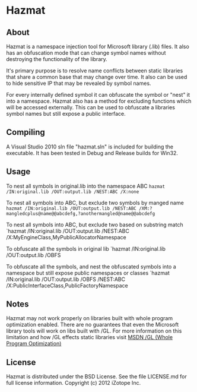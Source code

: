 Hazmat
======

About
-----
Hazmat is a namespace injection tool for Microsoft library (.lib) files. It also has an obfuscation mode that can change
symbol names without destroying the functionality of the library.

It's primary purpose is to resolve name conflicts between static libraries that share a common base that may change over time.
It also can be used to hide sensitive IP that may be revealed by symbol names.

For every internally defined symbol it can obfuscate the symbol or "nest" it into a namespace. Hazmat also has a method for excluding functions which will be accessed externally.
This can be used to obfuscate a libraries symbol names but still expose a public interface.


Compiling
---------
A Visual Studio 2010 sln file "hazmat.sln" is included for building the executable. It has been tested in Debug and Release
builds for Win32.


Usage
-----
To nest all symbols in original.lib into the namespace ABC
`hazmat /IN:original.lib /OUT:output.lib /NEST:ABC /X:none`

To nest all symbols into ABC, but exclude two symbols by manged name
`hazmat /IN:original.lib /OUT:output.lib /NEST:ABC /XM:?mangledcplus@name@@abcdefg,?anothermangled@name@@abcdefg`

To nest all symbols into ABC, but exclude two based on substring match
`hazmat /IN:original.lib /OUT:output.lib /NEST:ABC /X:MyEngineClass,MyPublicAllocatorNamespace

To obfuscate all the symbols in original lib
`hazmat /IN:original.lib /OUT:output.lib /OBFS

To obfuscate all the symbols, and nest the obfuscated symbols into a namespace but still expose public namespaces or classes
`hazmat /IN:original.lib /OUT:output.lib /OBFS /NEST:ABC /X:PublicInterfaceClass,PublicFactoryNamespace

Notes
-----
Hazmat may not work properly on libraries built with whole program optimization enabled. There are no guarantees that
even the Microsoft library tools will work on libs built with /GL. For more information on this limitation and how
/GL effects static libraries visit [MSDN /GL (Whole Program Optimization)][1]


License
-------
Hazmat is distributed under the BSD License. See the file LICENSE.md for full license information.
Copyright (c) 2012 iZotope Inc.


[1]: http://msdn.microsoft.com/en-us/library/0zza0de8(v=VS.100).aspx